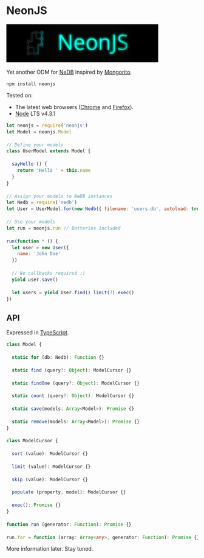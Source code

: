 # NeonJS

![NeonJS Logo](neon.jpg)

Yet another ODM for [NeDB](https://github.com/louischatriot/nedb) inspired by [Mongorito](http://mongorito.com/).

```
npm install neonjs
```

Tested on:
- The latest web browsers ([Chrome](https://www.google.com/chrome/) and [Firefox](https://www.mozilla.org/en-US/firefox/new/)).
- [Node](https://nodejs.org/en/) LTS v4.3.1

```javascript
let neonjs = require('neonjs')
let Model = neonjs.Model

// Define your models
class UserModel extends Model {
  
  sayHello () {
    return 'Hello ' + this.name
  }
}

// Assign your models to NeDB instances
let Nedb = require('nedb')
let User = UserModel.for(new Nedb({ filename: 'users.db', autoload: true }))

// Use your models
let run = neonjs.run // Batteries included

run(function * () {
  let user = new User({
    name: 'John Doe'
  })
  
  // No callbacks required :)
  yield user.save()
  
  let users = yield User.find().limit(7).exec()
})
```

## API

Expressed in [TypeScript](https://www.typescriptlang.org/).

```typescript
class Model {
  
  static for (db: Nedb): Function {}
  
  static find (query?: Object): ModelCursor {}

  static findOne (query?: Object): ModelCursor {}

  static count (query?: Object): ModelCursor {}

  static save(models: Array<Model>): Promise {}
  
  static remove(models: Array<Model>): Promise {}
}

class ModelCursor {
  
  sort (value): ModelCursor {}
  
  limit (value): ModelCursor {}
  
  skip (value): ModelCursor {}
  
  populate (property, model): ModelCursor {}
  
  exec(): Promise {}
}

function run (generator: Function): Promise {}

run.for = function (array: Array<any>, generator: Function): Promise {}
```

More information later. Stay tuned.
